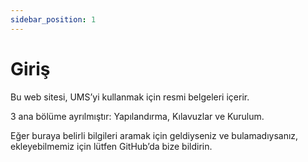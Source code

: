 ```yaml
---
sidebar_position: 1
---
```


# Giriş

Bu web sitesi, UMS’yi kullanmak için resmi belgeleri içerir.

3 ana bölüme ayrılmıştır: Yapılandırma, Kılavuzlar ve Kurulum.

Eğer buraya belirli bilgileri aramak için geldiyseniz ve bulamadıysanız, ekleyebilmemiz için lütfen GitHub’da bize bildirin.

